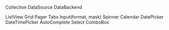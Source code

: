 Collection
DataSource
DataBackend

ListView
Grid
Pager
Tabs
Input(format, mask)
Spinner
Calendar
DatePicker
DateTimePicker
AutoComplete
Select
ComboBox